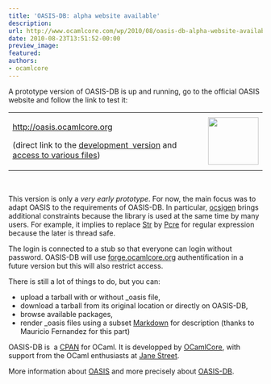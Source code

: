 ```yaml
---
title: 'OASIS-DB: alpha website available'
description:
url: http://www.ocamlcore.com/wp/2010/08/oasis-db-alpha-website-available/
date: 2010-08-23T13:51:52-00:00
preview_image:
featured:
authors:
- ocamlcore
---
```


<p>A prototype version of OASIS-DB is up and running, go to the official OASIS website and follow the link to test it:</p>
<table width="100%" cellspacing="1" cellpadding="1" border="0">
<tbody>
<tr>
<td>
<p><a href="http://oasis.ocamlcore.org">http://oasis.ocamlcore.org</a></p>
<p>(direct link to the <a href="http://oasis.ocamlcore.org/dev">development&nbsp; version</a> and <a href="http://oasis.forge.ocamlcore.org/oasis-db/server-dev/">access to various files</a>)</p>
</td>
<td><img src="http://www.ocamlcore.com/wp/wp-content/uploads/logo.png" align="right" width="100" height="94" alt=""/></td>
</tr>
</tbody>
</table>
<p>&nbsp;</p>
<p>This version is only a <em>very early prototype</em>. For now, the main focus was to adapt OASIS to the requirements of OASIS-DB. In particular, <a href="http://ocsigen.org">ocsigen</a> brings additional constraints because the library is used at the same time by many users. For example, it implies to replace <a href="http://caml.inria.fr/pub/docs/manual-ocaml/manual037.html">Str</a> by <a href="http://www.ocaml.info/home/ocaml_sources.html#pcre-ocaml"> Pcre</a> for regular expression because the later is thread safe.</p>
<p>The login is connected to a stub so that everyone can login without password. OASIS-DB will use <a href="http://forge.ocamlcore.org">forge.ocamlcore.org</a> authentification in a future version but this will also restrict access.</p>
<p>There is still a lot of things to do, but you can:</p>
<ul>
<li>upload a tarball with or without _oasis file,</li>
<li>download a tarball from its original location or directly on OASIS-DB,</li>
<li>browse available packages,</li>
<li>render _oasis files using a subset <a href="http://daringfireball.net/projects/markdown/">Markdown</a> for description (thanks to Mauricio Fernandez for this part)</li>
</ul>
<p>OASIS-DB is&nbsp; a <a href="http://en.wikipedia.org/wiki/CPAN">CPAN</a> for OCaml. It is developped by <a href="http://www.ocamlcore.com">OCamlCore</a>, with support from the OCaml enthusiasts at <a href="http://janestreet.com/">Jane Street</a>.</p>
<p>More information about <a href="http://oasis.forge.ocamlcore.org">OASIS</a> and more precisely about <a href="http://oasis.forge.ocamlcore.org/oasis-db.html">OASIS-DB</a>.</p>


